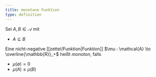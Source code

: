 ```yaml
---
title: monotone Funktion
type: definition
---
```


Sei $A, B \in \mathcal{A}$ mit
- $A \subseteq B$

Eine nicht-negative [[zettel/Funktion|Funktion]] $\mu : \mathcal{A} \to \overline{\mathbb{R}}_+$ heißt *monoton*, falls
- $\mu(\emptyset) = 0$
- $\mu(A) \le \mu(B)$